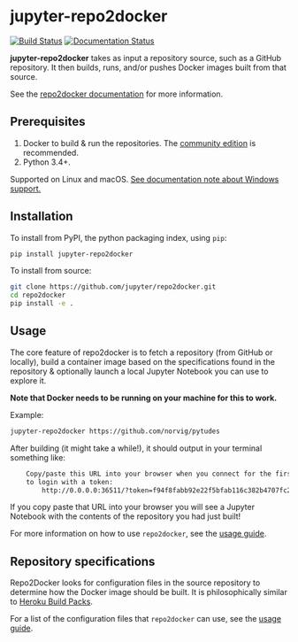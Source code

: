 # jupyter-repo2docker

[![Build Status](https://travis-ci.org/jupyter/repo2docker.svg?branch=master)](https://travis-ci.org/jupyter/repo2docker)
[![Documentation Status](https://readthedocs.org/projects/repo2docker/badge/?version=latest)](http://repo2docker.readthedocs.io/en/latest/?badge=latest)

**jupyter-repo2docker** takes as input a repository source, such as a GitHub
repository. It then builds, runs, and/or pushes Docker images built from that source.

See the [repo2docker documentation](http://repo2docker.readthedocs.io)
for more information.

## Prerequisites

1. Docker to build & run the repositories. The [community edition](https://store.docker.com/search?type=edition&offering=community)
   is recommended.
2. Python 3.4+.

Supported on Linux and macOS. [See documentation note about Windows support.](http://repo2docker.readthedocs.io/en/latest/install.html#note-about-windows-support)

## Installation

To install from PyPI, the python packaging index, using `pip`:

```bash
pip install jupyter-repo2docker
```

To install from source:

```bash
git clone https://github.com/jupyter/repo2docker.git
cd repo2docker
pip install -e .
```

## Usage

The core feature of repo2docker is to fetch a repository (from GitHub or locally),
build a container image based on the specifications found in the repository &
optionally launch a local Jupyter Notebook you can use to explore it.

**Note that Docker needs to be running on your machine for this to work.**

Example:

```bash
jupyter-repo2docker https://github.com/norvig/pytudes
```

After building (it might take a while!), it should output in your terminal
something like:

```bash
    Copy/paste this URL into your browser when you connect for the first time,
    to login with a token:
        http://0.0.0.0:36511/?token=f94f8fabb92e22f5bfab116c382b4707fc2cade56ad1ace0
```

If you copy paste that URL into your browser you will see a Jupyter Notebook
with the contents of the repository you had just built!

For more information on how to use ``repo2docker``, see the
[usage guide](http://repo2docker.readthedocs.io/en/latest/usage.html).

## Repository specifications

Repo2Docker looks for configuration files in the source repository to
determine how the Docker image should be built. It is philosophically similar
to [Heroku Build Packs](https://devcenter.heroku.com/articles/buildpacks).

For a list of the configuration files that ``repo2docker`` can use,
see the [usage guide](http://repo2docker.readthedocs.io/en/latest/usage.html).
